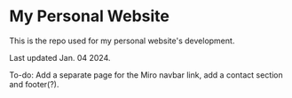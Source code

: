 # My Personal Website

This is the repo used for my personal website's development.

Last updated Jan. 04 2024.

To-do: Add a separate page for the Miro navbar link, add a contact section and footer(?).
